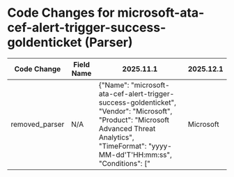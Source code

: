 # Code Changes for microsoft-ata-cef-alert-trigger-success-goldenticket (Parser)

| Code Change | Field Name | 2025.11.1 | 2025.12.1 |
|-------------|------------|-----------|------------|
| removed_parser | N/A | {"Name": "microsoft-ata-cef-alert-trigger-success-goldenticket", "Vendor": "Microsoft", "Product": "Microsoft Advanced Threat Analytics", "TimeFormat": "yyyy-MM-dd'T'HH:mm:ss", "Conditions": ["|Microsoft|ATA|", "|GoldenTicketSuspiciousActivity|"], "Fields": ["CEF:([^\|]*\|){4}({alert_type}[^\|]+)\|({alert_name}[^\|]+)\|({alert_severity}[^\|]+)\|", "\WexternalId=({alert_id}\d+)", "\Wstart=({time}\d\d\d\d-\d\d-\d\dT\d\d:\d\d:\d\d)", "\Wapp=({service_name}.+?)\s+(\w+=|$)", "\Wmsg=({additional_info}.+?)\s+(\w+=|$)", "\Wsuser=(?:(({last_name}[\w\']+), ({first_name}\w+))|({user}[\w\.\-\!\#\^\~]{1,40}\$?))\s+(\w+=|$)"], "ParserVersion": "v1.0.0"} | N/A |